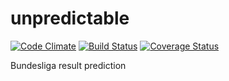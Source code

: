 unpredictable
=============

[![Code Climate](https://codeclimate.com/github/janpapenbrock/unpredictable.png)](https://codeclimate.com/github/janpapenbrock/unpredictable) [![Build Status](https://travis-ci.org/janpapenbrock/unpredictable.png?branch=master)](https://travis-ci.org/janpapenbrock/unpredictable) [![Coverage Status](https://coveralls.io/repos/janpapenbrock/unpredictable/badge.png?branch=master)](https://coveralls.io/r/janpapenbrock/unpredictable?branch=master)

Bundesliga result prediction

